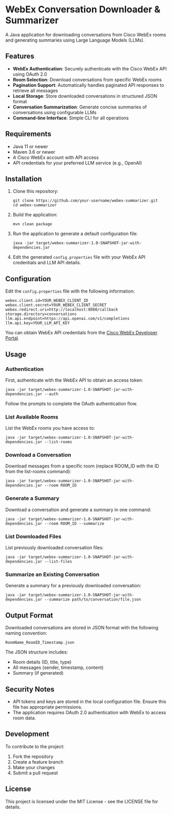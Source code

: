 # WebEx Conversation Downloader & Summarizer

A Java application for downloading conversations from Cisco WebEx rooms and generating summaries using Large Language Models (LLMs).

## Features

- **WebEx Authentication**: Securely authenticate with the Cisco WebEx API using OAuth 2.0
- **Room Selection**: Download conversations from specific WebEx rooms
- **Pagination Support**: Automatically handles paginated API responses to retrieve all messages
- **Local Storage**: Store downloaded conversations in structured JSON format
- **Conversation Summarization**: Generate concise summaries of conversations using configurable LLMs
- **Command-line Interface**: Simple CLI for all operations

## Requirements

- Java 11 or newer
- Maven 3.6 or newer
- A Cisco WebEx account with API access
- API credentials for your preferred LLM service (e.g., OpenAI)

## Installation

1. Clone this repository:
   ```
   git clone https://github.com/your-username/webex-summarizer.git
   cd webex-summarizer
   ```

2. Build the application:
   ```
   mvn clean package
   ```

3. Run the application to generate a default configuration file:
   ```
   java -jar target/webex-summarizer-1.0-SNAPSHOT-jar-with-dependencies.jar
   ```

4. Edit the generated `config.properties` file with your WebEx API credentials and LLM API details.

## Configuration

Edit the `config.properties` file with the following information:

```properties
webex.client.id=YOUR_WEBEX_CLIENT_ID
webex.client.secret=YOUR_WEBEX_CLIENT_SECRET
webex.redirect.uri=http://localhost:8080/callback
storage.directory=conversations
llm.api.endpoint=https://api.openai.com/v1/completions
llm.api.key=YOUR_LLM_API_KEY
```

You can obtain WebEx API credentials from the [Cisco WebEx Developer Portal](https://developer.webex.com/).

## Usage

### Authentication

First, authenticate with the WebEx API to obtain an access token:

```
java -jar target/webex-summarizer-1.0-SNAPSHOT-jar-with-dependencies.jar --auth
```

Follow the prompts to complete the OAuth authentication flow.

### List Available Rooms

List the WebEx rooms you have access to:

```
java -jar target/webex-summarizer-1.0-SNAPSHOT-jar-with-dependencies.jar --list-rooms
```

### Download a Conversation

Download messages from a specific room (replace ROOM_ID with the ID from the list-rooms command):

```
java -jar target/webex-summarizer-1.0-SNAPSHOT-jar-with-dependencies.jar --room ROOM_ID
```

### Generate a Summary

Download a conversation and generate a summary in one command:

```
java -jar target/webex-summarizer-1.0-SNAPSHOT-jar-with-dependencies.jar --room ROOM_ID --summarize
```

### List Downloaded Files

List previously downloaded conversation files:

```
java -jar target/webex-summarizer-1.0-SNAPSHOT-jar-with-dependencies.jar --list-files
```

### Summarize an Existing Conversation

Generate a summary for a previously downloaded conversation:

```
java -jar target/webex-summarizer-1.0-SNAPSHOT-jar-with-dependencies.jar --summarize path/to/conversation/file.json
```

## Output Format

Downloaded conversations are stored in JSON format with the following naming convention:
```
RoomName_RoomID_Timestamp.json
```

The JSON structure includes:
- Room details (ID, title, type)
- All messages (sender, timestamp, content)
- Summary (if generated)

## Security Notes

- API tokens and keys are stored in the local configuration file. Ensure this file has appropriate permissions.
- The application requires OAuth 2.0 authentication with WebEx to access room data.

## Development

To contribute to the project:

1. Fork the repository
2. Create a feature branch
3. Make your changes
4. Submit a pull request

## License

This project is licensed under the MIT License - see the LICENSE file for details.